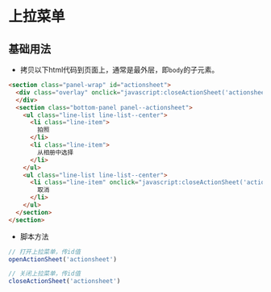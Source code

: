 # 上拉菜单

## 基础用法

- 拷贝以下html代码到页面上，通常是最外层，即`body`的子元素。

```html
<section class="panel-wrap" id="actionsheet">
  <div class="overlay" onclick="javascript:closeActionSheet('actionsheet');">
  </div>
  <section class="bottom-panel panel--actionsheet">
    <ul class="line-list line-list--center">
      <li class="line-item">
        拍照
      </li>
      <li class="line-item">
        从相册中选择
      </li>
    </ul>
    <ul class="line-list line-list--center">
      <li class="line-item" onclick="javascript:closeActionSheet('actionsheet');">
        取消
      </li>
    </ul>
  </section>
</section>
```

- 脚本方法

```js
// 打开上拉菜单，传id值
openActionSheet('actionsheet')

// 关闭上拉菜单，传id值
closeActionSheet('actionsheet')
```

<simulator iframeSrc="https://shop.test.hsy884.com/dist/demo/actionsheet.html" />